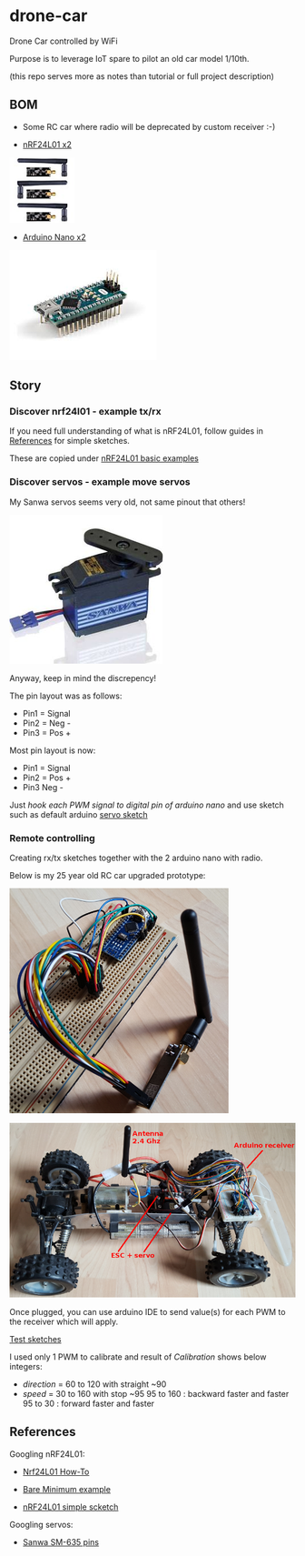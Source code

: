 
# drone-car

Drone Car controlled by WiFi

Purpose is to leverage IoT spare to pilot an old car model 1/10th.

(this repo serves more as notes than tutorial or full project description)


## BOM

* Some RC car where radio will be deprecated by custom receiver :-)


* [nRF24L01 x2](https://www.amazon.fr/dp/B06WD17WLS/ref=pe_386181_51767671_TE_dp_1)

![nRF24L01](res/nrf24.jpg)

* [Arduino Nano x2](http://www.ebay.fr/sch/i.html?_from=R40&_trksid=p2047675.m570.l1313.TR6.TRC1.A0.H0.Xarduino+nano.TRS0&_nkw=arduino+nano&_sacat=0)

![Arduino Nano](res/arduino-nano.jpg)


## Story

### Discover nrf24l01 - example tx/rx


If you need full understanding of what is nRF24L01, follow guides in [References](#references) for simple sketches.

These are copied under [nRF24L01 basic examples](references/01-discover-rf24)


### Discover servos - example move servos

My Sanwa servos seems very old, not same pinout that others!

![Sanwa](res/sanwa-servo.jpg)

Anyway, keep in mind the discrepency!

The pin layout was as follows:
* Pin1 = Signal
* Pin2 = Neg -
* Pin3 = Pos +

Most pin layout is now:
* Pin1 = Signal
* Pin2 = Pos +
* Pin3 Neg -

Just *hook each PWM signal to digital pin of arduino nano* and use sketch such as default arduino [servo sketch](references/02-discover-servos)


### Remote controlling

Creating rx/tx sketches together with the 2 arduino nano with radio.

Below is my 25 year old RC car upgraded prototype:

![Controller](res/breadboard-controller.png)

![Car receiver](res/breadboard-receiver.png)

Once plugged, you can use arduino IDE to send value(s) for each PWM to the receiver which will apply.

[Test sketches](src/00-rc-nrf24)

I used only 1 PWM to calibrate and result of *Calibration* shows below integers:
* *direction* = 60 to 120 with straight ~90 
* *speed* = 30 to 160 with stop ~95
  95 to 160 : backward faster and faster
  95 to 30  : forward faster and faster

## References


Googling nRF24L01:

* [Nrf24L01 How-To](https://arduino-info.wikispaces.com/Nrf24L01-2.4GHz-HowTo#lib)

* [Bare Minimum example](https://arduino-info.wikispaces.com/Nrf24L01-2.4GHz-ExampleSketches#bm1)

* [nRF24L01 simple scketch](http://www.elec-cafe.com/multiple-nodes-nrf24l01-wireless-temperature-ds18b20-with-arduino-uno-2-transmitter-1-receiver/)


Googling servos:

* [Sanwa SM-635 pins](http://www.rcmf.co.uk/4um/rc-radio-gear/sanwa-servo-wiring/)


